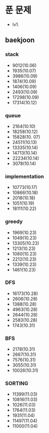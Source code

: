 # 푼 문제
- lv1. 
## baekjoon
### stack
  - 9012(10.06)
  - 1935(10.07)
  - 3986(10.09)
  - 1874(10.09)
  - 1406(10.09)
  - 2493(10.09)
  - 17298(10.09)
  - 17314(10.12)
### queue
  - 2164(10.10)
  - 18258(10.12)
  - 15828(10. 07)
  - 24511(10.13)
  - 13335(10.14)
  - 14713(10.14)
  - 22234(10.14)
  - 3078(10.14)
### implementation
  - 10773(10.17)
  - 10866(10.18)
  - 2018(10.18)
  - 1051(10.19)
  - 18111(10.22)

### greedy
  - 1969(10.23)
  - 1049(10.23)
  - 13305(10.23)
  - 1213(10.23)
  - 1080(10.23)
  - 2212(10.23)
  - 1339(10.23)
  - 1461(10.23)
### DFS 
  - 16173(10.28)
  - 2606(10.28)
  - 1388(10.28)
  - 4963(10.28)
  - 2644(10.28)
  - 2583(10.28)
  - 1743(10.31)
### BFS 
  - 2178(10.31)
  - 2667(10.31)
  - 7576(10.31)
  - 3055(10.31)
  - 10026(10.31)
### SORTING
  - 11399(11.03)
  - 10816(11.03)
  - 1026(11.03)
  - 1764(11.03)
  - 1931(11.04)
  - 11497(11.04)
  - 11000(11.04)
